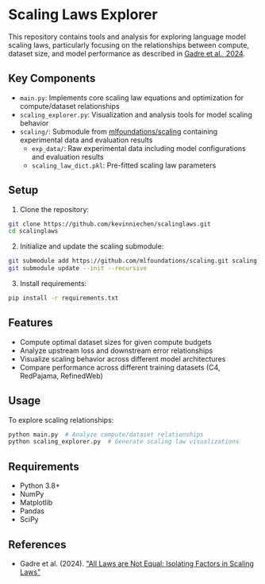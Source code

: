 # Scaling Laws Explorer

This repository contains tools and analysis for exploring language model scaling laws, particularly focusing on the relationships between compute, dataset size, and model performance as described in [Gadre et al., 2024](https://arxiv.org/abs/2403.08540).

## Key Components

- `main.py`: Implements core scaling law equations and optimization for compute/dataset relationships
- `scaling_explorer.py`: Visualization and analysis tools for model scaling behavior
- `scaling/`: Submodule from [mlfoundations/scaling](https://github.com/mlfoundations/scaling) containing experimental data and evaluation results
  - `exp_data/`: Raw experimental data including model configurations and evaluation results
  - `scaling_law_dict.pkl`: Pre-fitted scaling law parameters

## Setup

1. Clone the repository:
```bash
git clone https://github.com/kevinniechen/scalinglaws.git
cd scalinglaws
```

2. Initialize and update the scaling submodule:
```bash
git submodule add https://github.com/mlfoundations/scaling.git scaling
git submodule update --init --recursive
```

3. Install requirements:
```bash
pip install -r requirements.txt
```

## Features

- Compute optimal dataset sizes for given compute budgets
- Analyze upstream loss and downstream error relationships
- Visualize scaling behavior across different model architectures
- Compare performance across different training datasets (C4, RedPajama, RefinedWeb)

## Usage

To explore scaling relationships:

```python
python main.py  # Analyze compute/dataset relationships
python scaling_explorer.py  # Generate scaling law visualizations
```

## Requirements

- Python 3.8+
- NumPy
- Matplotlib
- Pandas
- SciPy

## References

- Gadre et al. (2024). ["All Laws are Not Equal: Isolating Factors in Scaling Laws"](https://arxiv.org/abs/2403.08540)
